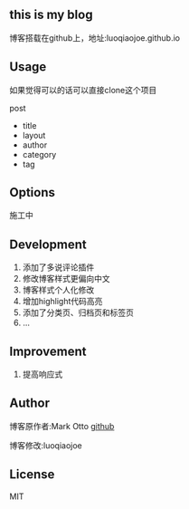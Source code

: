 ## this is my blog
博客搭载在github上，地址:luoqiaojoe.github.io

## Usage
如果觉得可以的话可以直接clone这个项目

post

* title
* layout
* author
* category
* tag


## Options
施工中

## Development
1. 添加了多说评论插件
2. 修改博客样式更偏向中文
3. 博客样式个人化修改
4. 增加highlight代码高亮
5. 添加了分类页、归档页和标签页
6. ...


## Improvement
1. 提高响应式


## Author
博客原作者:Mark Otto 
[github](github.com/mdo)

博客修改:luoqiaojoe

## License
MIT
